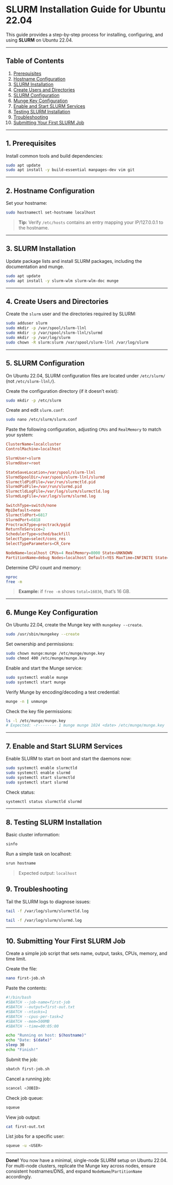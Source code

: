 # SLURM Installation Guide for Ubuntu 22.04

This guide provides a step-by-step process for installing, configuring, and using **SLURM** on Ubuntu 22.04.

---

## Table of Contents

1. [Prerequisites](#1-prerequisites)
2. [Hostname Configuration](#2-hostname-configuration)
3. [SLURM Installation](#3-slurm-installation)
4. [Create Users and Directories](#4-create-users-and-directories)
5. [SLURM Configuration](#5-slurm-configuration)
6. [Munge Key Configuration](#6-munge-key-configuration)
7. [Enable and Start SLURM Services](#7-enable-and-start-slurm-services)
8. [Testing SLURM Installation](#8-testing-slurm-installation)
9. [Troubleshooting](#9-troubleshooting)
10. [Submitting Your First SLURM Job](#10-submitting-your-first-slurm-job)

---

## 1. Prerequisites

Install common tools and build dependencies:

```bash
sudo apt update
sudo apt install -y build-essential manpages-dev vim git
```

---

## 2. Hostname Configuration

Set your hostname:

```bash
sudo hostnamectl set-hostname localhost
```

> **Tip:** Verify `/etc/hosts` contains an entry mapping your IP/127.0.0.1 to the hostname.

---

## 3. SLURM Installation

Update package lists and install SLURM packages, including the documentation and munge.

```bash
sudo apt update
sudo apt install -y slurm-wlm slurm-wlm-doc munge
```

---

## 4. Create Users and Directories

Create the `slurm` user and the directories required by SLURM:

```bash
sudo adduser slurm
sudo mkdir -p /var/spool/slurm-llnl
sudo mkdir -p /var/spool/slurm-llnl/slurmd
sudo mkdir -p /var/log/slurm
sudo chown -R slurm:slurm /var/spool/slurm-llnl /var/log/slurm
```

---

## 5. SLURM Configuration

On Ubuntu 22.04, SLURM configuration files are located under `/etc/slurm/` (not `/etc/slurm-llnl/`).

Create the configuration directory (if it doesn’t exist):

```bash
sudo mkdir -p /etc/slurm
```

Create and edit `slurm.conf`:

```bash
sudo nano /etc/slurm/slurm.conf
```

Paste the following configuration, adjusting `CPUs` and `RealMemory` to match your system:

```conf
ClusterName=localcluster
ControlMachine=localhost

SlurmUser=slurm
SlurmdUser=root

StateSaveLocation=/var/spool/slurm-llnl
SlurmdSpoolDir=/var/spool/slurm-llnl/slurmd
SlurmctldPidFile=/var/run/slurmctld.pid
SlurmdPidFile=/var/run/slurmd.pid
SlurmctldLogFile=/var/log/slurm/slurmctld.log
SlurmdLogFile=/var/log/slurm/slurmd.log

SwitchType=switch/none
MpiDefault=none
SlurmctldPort=6817
SlurmdPort=6818
ProctrackType=proctrack/pgid
ReturnToService=2
SchedulerType=sched/backfill
SelectType=select/cons_res
SelectTypeParameters=CR_Core

NodeName=localhost CPUs=4 RealMemory=8000 State=UNKNOWN
PartitionName=debug Nodes=localhost Default=YES MaxTime=INFINITE State=UP
```

Determine CPU count and memory:

```bash
nproc
free -m
```

> **Example:** if `free -m` shows `total=16036`, that’s 16 GB.

---

## 6. Munge Key Configuration

On Ubuntu 22.04, create the Munge key with `mungekey --create`.

```bash
sudo /usr/sbin/mungekey --create
```

Set ownership and permissions:

```bash
sudo chown munge:munge /etc/munge/munge.key
sudo chmod 400 /etc/munge/munge.key
```

Enable and start the Munge service:

```bash
sudo systemctl enable munge
sudo systemctl start munge
```

Verify Munge by encoding/decoding a test credential:

```bash
munge -n | unmunge
```

Check the key file permissions:

```bash
ls -l /etc/munge/munge.key
# Expected: -r-------- 1 munge munge 1024 <date> /etc/munge/munge.key
```

---

## 7. Enable and Start SLURM Services

Enable SLURM to start on boot and start the daemons now:

```bash
sudo systemctl enable slurmctld
sudo systemctl enable slurmd
sudo systemctl start slurmctld
sudo systemctl start slurmd
```

Check status:

```bash
systemctl status slurmctld slurmd
```

---

## 8. Testing SLURM Installation

Basic cluster information:

```bash
sinfo
```

Run a simple task on localhost:

```bash
srun hostname
```

> Expected output: `localhost`

## 9. Troubleshooting

Tail the SLURM logs to diagnose issues:

```bash
tail -f /var/log/slurm/slurmctld.log
```

```bash
tail -f /var/log/slurm/slurmd.log
```

---

## 10. Submitting Your First SLURM Job

Create a simple job script that sets name, output, tasks, CPUs, memory, and time limit.

Create the file:

```bash
nano first-job.sh
```

Paste the contents:

```bash
#!/bin/bash
#SBATCH --job-name=first-job
#SBATCH --output=first-out.txt
#SBATCH --ntasks=1
#SBATCH --cpus-per-task=2
#SBATCH --mem=500MB
#SBATCH --time=00:05:00

echo "Running on host: $(hostname)"
echo "Date: $(date)"
sleep 30
echo "Finish!"
```

Submit the job:

```bash
sbatch first-job.sh
```

Cancel a running job:

```bash
scancel <JOBID>
```

Check job queue:

```bash
squeue
```

View job output:

```bash
cat first-out.txt
```

List jobs for a specific user:

```bash
squeue -u <USER>
```

---

**Done!** You now have a minimal, single-node SLURM setup on Ubuntu 22.04. For multi-node clusters, replicate the Munge key across nodes, ensure consistent hostnames/DNS, and expand `NodeName`/`PartitionName` accordingly.

